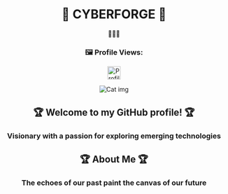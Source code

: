 
<h1 align="center">🌟 CYBERFORGE 🌟</h1>
<p align="center">
 🌟🌟🌟
</p>
<h3 align="center">🖼️ Profile Views:</h3>

<p align="center">
  <img src="https://komarev.com/ghpvc/?username=CyberForgeX&color=green" alt="Profile views" width="auto" height="30" />
</p>                                                                                                               
                                                                                                                            
<p align="center">
  <img src="[https://assets.entrepreneur.com/content/3x2/2000/20190830085354-shutterstock-732378577.jpeg?crop=16:9](https://easy-peasy.ai/cdn-cgi/image/quality=80,format=auto,width=700/https://fdczvxmwwjwpwbeeqcth.supabase.co/storage/v1/object/public/images/f95bf3a3-95d4-481c-8d7e-8c15ca655850/c34d15ba-b7f0-4e89-961e-2d50b0d3b2be.png)" alt="Cat img">
</p>

<h2 align="center">🏆 Welcome to my GitHub profile! 🏆</h2>

<h3 align="center">
  Visionary with a passion for exploring emerging technologies
</h3>

<h2 align="center">🏆 About Me 🏆</h2>
<h3 align="center">
 The echoes of our past paint the canvas of our future
</h3>


</div>



